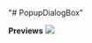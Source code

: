 "# PopupDialogBox" 



<b>Previews</b>
<img src="https://user-images.githubusercontent.com/38027375/109417153-6cd1e280-79e8-11eb-8710-feffec3cec26.mp4">
